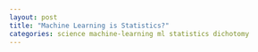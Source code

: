 ```yaml
---
layout: post
title: "Machine Learning is Statistics?"
categories: science machine-learning ml statistics dichotomy
---
```

